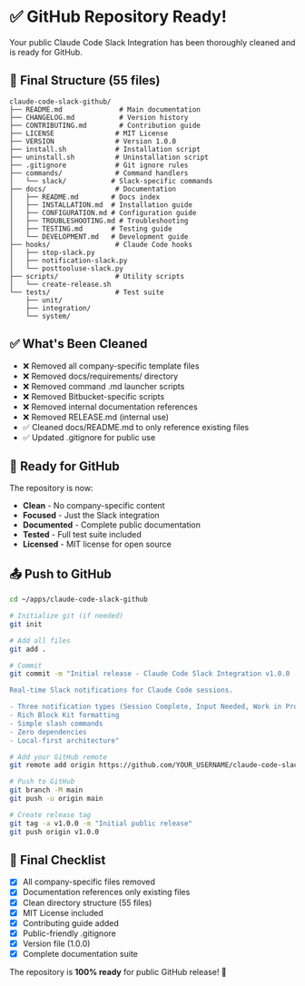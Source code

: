 # ✅ GitHub Repository Ready!

Your public Claude Code Slack Integration has been thoroughly cleaned and is ready for GitHub.

## 📁 Final Structure (55 files)

```
claude-code-slack-github/
├── README.md              # Main documentation
├── CHANGELOG.md           # Version history
├── CONTRIBUTING.md        # Contribution guide
├── LICENSE               # MIT License
├── VERSION               # Version 1.0.0
├── install.sh            # Installation script
├── uninstall.sh          # Uninstallation script
├── .gitignore            # Git ignore rules
├── commands/             # Command handlers
│   └── slack/           # Slack-specific commands
├── docs/                 # Documentation
│   ├── README.md        # Docs index
│   ├── INSTALLATION.md  # Installation guide
│   ├── CONFIGURATION.md # Configuration guide
│   ├── TROUBLESHOOTING.md # Troubleshooting
│   ├── TESTING.md       # Testing guide
│   └── DEVELOPMENT.md   # Development guide
├── hooks/                # Claude Code hooks
│   ├── stop-slack.py
│   ├── notification-slack.py
│   └── posttooluse-slack.py
├── scripts/              # Utility scripts
│   └── create-release.sh
└── tests/                # Test suite
    ├── unit/
    ├── integration/
    └── system/
```

## ✅ What's Been Cleaned

- ❌ Removed all company-specific template files
- ❌ Removed docs/requirements/ directory
- ❌ Removed command .md launcher scripts
- ❌ Removed Bitbucket-specific scripts
- ❌ Removed internal documentation references
- ❌ Removed RELEASE.md (internal use)
- ✅ Cleaned docs/README.md to only reference existing files
- ✅ Updated .gitignore for public use

## 🎯 Ready for GitHub

The repository is now:
- **Clean** - No company-specific content
- **Focused** - Just the Slack integration
- **Documented** - Complete public documentation
- **Tested** - Full test suite included
- **Licensed** - MIT license for open source

## 📤 Push to GitHub

```bash
cd ~/apps/claude-code-slack-github

# Initialize git (if needed)
git init

# Add all files
git add .

# Commit
git commit -m "Initial release - Claude Code Slack Integration v1.0.0

Real-time Slack notifications for Claude Code sessions.

- Three notification types (Session Complete, Input Needed, Work in Progress)
- Rich Block Kit formatting
- Simple slash commands
- Zero dependencies
- Local-first architecture"

# Add your GitHub remote
git remote add origin https://github.com/YOUR_USERNAME/claude-code-slack.git

# Push to GitHub
git branch -M main
git push -u origin main

# Create release tag
git tag -a v1.0.0 -m "Initial public release"
git push origin v1.0.0
```

## 📝 Final Checklist

- [x] All company-specific files removed
- [x] Documentation references only existing files
- [x] Clean directory structure (55 files)
- [x] MIT License included
- [x] Contributing guide added
- [x] Public-friendly .gitignore
- [x] Version file (1.0.0)
- [x] Complete documentation suite

The repository is **100% ready** for public GitHub release! 🚀